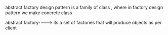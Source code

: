 abstract factory design pattern is  a family of class , where in factory design pattern we make concrete class

abstract factory----> its a set of factories that will produce objects as per client